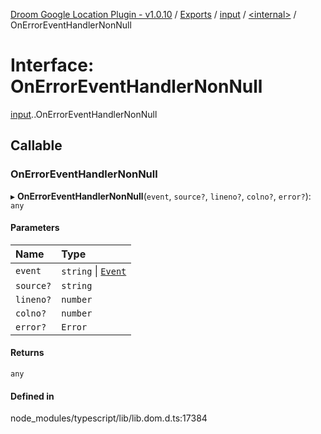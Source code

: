 [Droom Google Location Plugin - v1.0.10](../README.md) / [Exports](../modules.md) / [input](../modules/input.md) / [<internal\>](../modules/input._internal_.md) / OnErrorEventHandlerNonNull

# Interface: OnErrorEventHandlerNonNull

[input](../modules/input.md).[<internal>](../modules/input._internal_.md).OnErrorEventHandlerNonNull

## Callable

### OnErrorEventHandlerNonNull

▸ **OnErrorEventHandlerNonNull**(`event`, `source?`, `lineno?`, `colno?`, `error?`): `any`

#### Parameters

| Name | Type |
| :------ | :------ |
| `event` | `string` \| [`Event`](../modules/input._internal_.md#event) |
| `source?` | `string` |
| `lineno?` | `number` |
| `colno?` | `number` |
| `error?` | `Error` |

#### Returns

`any`

#### Defined in

node_modules/typescript/lib/lib.dom.d.ts:17384
